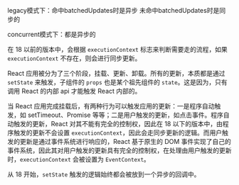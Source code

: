 legacy模式下：命中batchedUpdates时是异步 未命中batchedUpdates时是同步的

concurrent模式下：都是异步的

在 18 以前的版本中，会根据 `executionContext` 标志来判断需要走的流程，如果 `executionContext` 不存在，则会进行同步更新。

React 应用被分为了三个阶段，挂载、更新、卸载。所有的更新，本质都是通过 `setState` 来触发，子组件的 `props` 也是某个祖先组件的 `state`。这是因为，只有调用 React 的内部 api 才能触发 React 内部的。

当 React 应用完成挂载后，有两种行为可以触发应用的更新：一是程序自动触发，如 setTimeout、Promise 等等；二是用户触发的更新，如点击事件。程序自动触发的更新，React 对其不能有完全的控制权，因此在 18 以下的版本中，由程序触发的更新不会设置 `executionContext`，因此会走同步更新的逻辑。而用户触发的更新是通过事件系统进行响应的，React 基于原生的 DOM 事件实现了自己的事件系统，因此其对用户触发的更新具有完全的控制权，在处理由用户触发的更新时，`executionContext` 会被设置为 `EventContext`。

从 18 开始，`setState` 触发的逻辑始终都会被放到一个异步的回调中。